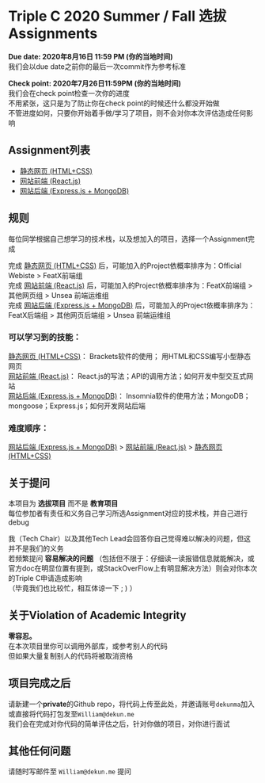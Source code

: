 # Triple C 2020 Summer / Fall 选拔 Assignments

**Due date: 2020年8月16日 11:59 PM (你的当地时间)**  
我们会以due date之前你的最后一次commit作为参考标准

**Check point: 2020年7月26日11:59PM (你的当地时间)**  
我们会在check point检查一次你的进度  
不用紧张，这只是为了防止你在check point的时候还什么都没开始做  
不管进度如何，只要你开始着手做/学习了项目，则不会对你本次评估造成任何影响

## Assignment列表
- [静态网页 (HTML+CSS)](https://github.com/dekunma/TripleC_20Summer_PreAssignments/tree/master/HTML-starter)
- [网站前端 (React.js)](https://github.com/dekunma/TripleC_20Summer_PreAssignments/tree/master/weather-app-starter)
- [网站后端 (Express.js + MongoDB)](https://github.com/dekunma/TripleC_20Summer_PreAssignments/tree/master/Express-starter)

## 规则
每位同学根据自己想学习的技术栈，以及想加入的项目，选择一个Assignment完成  
  
完成 [静态网页 (HTML+CSS)](https://github.com/dekunma/TripleC_20Summer_PreAssignments/tree/master/HTML-starter) 后，可能加入的Project依概率排序为：Official Webiste > FeatX前端组  
完成 [网站前端 (React.js)](https://github.com/dekunma/TripleC_20Summer_PreAssignments/tree/master/weather-app-starter) 后，可能加入的Project依概率排序为：FeatX前端组 > 其他网页组 > Unsea 前端运维组  
完成 [网站后端 (Express.js + MongoDB)](https://github.com/dekunma/TripleC_20Summer_PreAssignments/tree/master/Express-starter) 后，可能加入的Project依概率排序为：FeatX后端组 > 其他网页后端组 > Unsea 前端运维组   
  
### 可以学习到的技能：
[静态网页 (HTML+CSS)](https://github.com/dekunma/TripleC_20Summer_PreAssignments/tree/master/HTML-starter)： Brackets软件的使用； 用HTML和CSS编写小型静态网页  
[网站前端 (React.js)](https://github.com/dekunma/TripleC_20Summer_PreAssignments/tree/master/weather-app-starter)： React.js的写法；API的调用方法；如何开发中型交互式网站  
[网站后端 (Express.js + MongoDB)](https://github.com/dekunma/TripleC_20Summer_PreAssignments/tree/master/Express-starter)： Insomnia软件的使用方法；MongoDB；mongoose；Express.js；如何开发网站后端  

  
### 难度顺序：  
[网站后端 (Express.js + MongoDB)](https://github.com/dekunma/TripleC_20Summer_PreAssignments/tree/master/Express-starter) > [网站前端 (React.js)](https://github.com/dekunma/TripleC_20Summer_PreAssignments/tree/master/weather-app-starter) > [静态网页 (HTML+CSS)](https://github.com/dekunma/TripleC_20Summer_PreAssignments/tree/master/HTML-starter)  

## 关于提问
本项目为 **选拔项目** 而不是 **教育项目**  
每位参加者有责任和义务自己学习所选Assignment对应的技术栈，并自己进行debug  
  
我（Tech Chair）以及其他Tech Lead会回答你自己觉得难以解决的问题，但这并不是我们的义务  
若频繁提问 **容易解决的问题** （包括但不限于：仔细读一读报错信息就能解决，或官方doc在明显位置有提到，或StackOverFlow上有明显解决方法）则会对你本次的Triple C申请造成影响  
（毕竟我们也比较忙，相互体谅一下 ; ) ）

## 关于Violation of Academic Integrity
**零容忍。**  
在本次项目里你可以调用外部库，或参考别人的代码  
但如果大量复制别人的代码将被取消资格  
  
## 项目完成之后  
请新建一个**private**的Github repo，将代码上传至此处，并邀请账号```dekunma```加入   
或直接将代码打包发至```William@dekun.me```  
我们会在完成对你代码的简单评估之后，针对你做的项目，对你进行面试

## 其他任何问题
请随时写邮件至 ```William@dekun.me``` 提问
